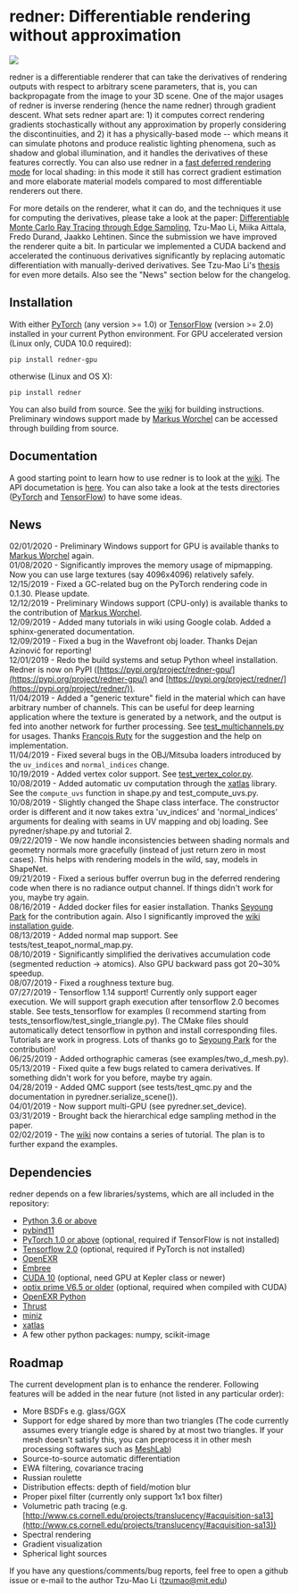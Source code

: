 # redner: Differentiable rendering without approximation

![](https://people.csail.mit.edu/tzumao/diffrt/teaser.jpg)

redner is a differentiable renderer that can take the derivatives of rendering outputs with respect to arbitrary 
scene parameters, that is, you can backpropagate from the image to your 3D scene. One of the major usages of redner is inverse rendering (hence the name redner) through gradient descent. What sets redner apart are: 1) it computes correct rendering gradients stochastically without any approximation by properly considering the discontinuities, and 2) it has a physically-based mode -- which means it can simulate photons and produce realistic lighting phenomena, such as shadow and global illumination, and it handles the derivatives of these features correctly. You can also use redner in a [fast deferred rendering mode](https://colab.research.google.com/github/BachiLi/redner/blob/master/tutorials/fast_local_shading.ipynb) for local shading: in this mode it still has correct gradient estimation and more elaborate material models compared to most differentiable renderers out there.

For more details on the renderer, what it can do, and the techniques it use for computing the derivatives, please
take a look at the paper:
[Differentiable Monte Carlo Ray Tracing through Edge Sampling](https://people.csail.mit.edu/tzumao/diffrt/), Tzu-Mao Li, Miika Aittala, Fredo Durand, Jaakko Lehtinen.
Since the submission we have improved the renderer quite a bit. In particular we implemented a CUDA backend and accelerated
the continuous derivatives significantly by replacing automatic differentiation with manually-derived derivatives. See Tzu-Mao Li's [thesis](https://people.csail.mit.edu/tzumao/phdthesis/phdthesis.pdf) for even more details. Also see the "News" section below for the changelog.

## Installation

With either [PyTorch](https://pytorch.org/) (any version >= 1.0) or [TensorFlow](https://www.tensorflow.org/) (version >= 2.0) installed in your current Python environment. For GPU accelerated version (Linux only, CUDA 10.0 required):
```
pip install redner-gpu
```
otherwise (Linux and OS X): 
```
pip install redner
```
You can also build from source. See the [wiki](https://github.com/BachiLi/redner/wiki/Installation) for building instructions.
Preliminary windows support made by [Markus Worchel](https://github.com/mworchel) can be accessed through building from source.

## Documentation

A good starting point to learn how to use redner is to look at the [wiki](https://github.com/BachiLi/redner/wiki). The API documetation is [here](https://redner.readthedocs.io/en/latest/).
You can also take a look at the tests directories ([PyTorch](tests) and [TensorFlow](tests_tensorflow)) to have some ideas.

## News

02/01/2020 - Preliminary Windows support for GPU is available thanks to [Markus Worchel](https://github.com/mworchel) again.  
01/08/2020 - Significantly improves the memory usage of mipmapping. Now you can use large textures (say 4096x4096) relatively safely.  
12/15/2019 - Fixed a GC-related bug on the PyTorch rendering code in 0.1.30. Please update.  
12/12/2019 - Preliminary Windows support (CPU-only) is available thanks to the contribution of [Markus Worchel](https://github.com/mworchel).  
12/09/2019 - Added many tutorials in wiki using Google colab. Added a sphinx-generated documentation.  
12/09/2019 - Fixed a bug in the Wavefront obj loader. Thanks Dejan Azinović for reporting!  
12/01/2019 - Redo the build systems and setup Python wheel installation. Redner is now on PyPI ([https://pypi.org/project/redner-gpu/](https://pypi.org/project/redner-gpu/) and [https://pypi.org/project/redner/](https://pypi.org/project/redner/)).  
11/04/2019 - Added a "generic texture" field in the material which can have arbitrary number of channels. This can be useful for deep learning application where the texture is generated by a network, and the output is fed into another network for further processing. See [test_multichannels.py](https://github.com/BachiLi/redner/blob/master/tests/test_multichannels.py) for usages. Thanks [François Ruty](https://github.com/francoisruty) for the suggestion and the help on implementation.   
11/04/2019 - Fixed several bugs in the OBJ/Mitsuba loaders introduced by the `uv_indices` and `normal_indices` change.  
10/19/2019 - Added vertex color support. See [test_vertex_color.py](https://github.com/BachiLi/redner/blob/master/tests/test_vertex_color.py).  
10/08/2019 - Added automatic uv computation through the [xatlas](https://github.com/jpcy/xatlas) library. See the `compute_uvs` function in shape.py and test_compute_uvs.py.  
10/08/2019 - Slightly changed the Shape class interface. The constructor order is different and it now takes extra 'uv_indices' and 'normal_indices' arguments for dealing with seams in UV mapping and obj loading. See pyredner/shape.py and tutorial 2.  
09/22/2019 - We now handle inconsistencies between shading normals and geometry normals more gracefully (instead of just return zero in most cases). This helps with rendering models in the wild, say, models in ShapeNet.  
09/21/2019 - Fixed a serious buffer overrun bug in the deferred rendering code when there is no radiance output channel. If things didn't work for you, maybe try again.  
08/16/2019 - Added docker files for easier installation. Thanks [Seyoung Park](https://github.com/SuperShinyEyes) for the contribution again. Also I significantly improved the [wiki installation guide](https://github.com/BachiLi/redner/wiki).  
08/13/2019 - Added normal map support. See tests/test_teapot_normal_map.py.  
08/10/2019 - Significantly simplified the derivatives accumulation code (segmented reduction -> atomics). Also GPU backward pass got 20~30% speedup.  
08/07/2019 - Fixed a roughness texture bug.  
07/27/2019 - Tensorflow 1.14 support! Currently only support eager execution. We will support graph execution after tensorflow 2.0 becomes stable. See tests_tensorflow for examples (I recommend starting from tests_tensorflow/test_single_triangle.py). The CMake files should automatically detect tensorflow in python and install corresponding files. Tutorials are work in progress. Lots of thanks go to [Seyoung Park](https://github.com/SuperShinyEyes) for the contribution!  
06/25/2019 - Added orthographic cameras (see examples/two_d_mesh.py).  
05/13/2019 - Fixed quite a few bugs related to camera derivatives. If something didn't work for you before, maybe try again.  
04/28/2019 - Added QMC support (see tests/test_qmc.py and the documentation in pyredner.serialize_scene()).  
04/01/2019 - Now support multi-GPU (see pyredner.set\_device).  
03/31/2019 - Brought back the hierarchical edge sampling method in the paper.  
02/02/2019 - The [wiki](https://github.com/BachiLi/redner/wiki) now contains a series of tutorial. The plan is to further expand the examples.  

## Dependencies

redner depends on a few libraries/systems, which are all included in the repository:
- [Python 3.6 or above](https://www.python.org)
- [pybind11](https://github.com/pybind/pybind11)
- [PyTorch 1.0 or above](https://pytorch.org) (optional, required if TensorFlow is not installed)
- [Tensorflow 2.0](https://www.tensorflow.org/) (optional, required if PyTorch is not installed)
- [OpenEXR](https://github.com/openexr/openexr)
- [Embree](https://embree.github.io)
- [CUDA 10](https://developer.nvidia.com/cuda-downloads) (optional, need GPU at Kepler class or newer)
- [optix prime V6.5 or older](https://developer.nvidia.com/optix) (optional, required when compiled with CUDA)
- [OpenEXR Python](https://github.com/jamesbowman/openexrpython)
- [Thrust](https://thrust.github.io)
- [miniz](https://github.com/richgel999/miniz)
- [xatlas](https://github.com/jpcy/xatlas)
- A few other python packages: numpy, scikit-image


## Roadmap

The current development plan is to enhance the renderer. Following features will be added in the near future (not listed in any particular order):
- More BSDFs e.g. glass/GGX
- Support for edge shared by more than two triangles
  (The code currently assumes every triangle edge is shared by at most two triangles.
   If your mesh doesn't satisfy this, you can preprocess it in other mesh processing softwares such as [MeshLab](http://www.meshlab.net))
- Source-to-source automatic differentiation
- EWA filtering, covariance tracing
- Russian roulette
- Distribution effects: depth of field/motion blur
- Proper pixel filter (currently only support 1x1 box filter)
- Volumetric path tracing (e.g. [http://www.cs.cornell.edu/projects/translucency/#acquisition-sa13](http://www.cs.cornell.edu/projects/translucency/#acquisition-sa13))
- Spectral rendering
- Gradient visualization
- Spherical light sources

If you have any questions/comments/bug reports, feel free to open a github issue or e-mail to the author
Tzu-Mao Li (tzumao@mit.edu)
